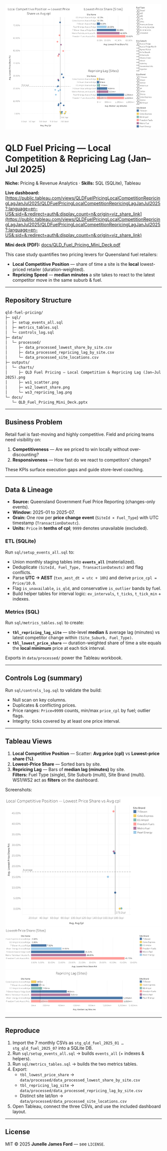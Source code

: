 ![Dashboard Overview](https://github.com/J-Ford191/Data-Analytics-Case-Studies-Portfolio/blob/main/QLD%20Fuel%20Pricing%20%E2%80%94%20Local%20Competition%20%26%20Repricing%20Lag%20(Jan%E2%80%93Jul%202025)/outputs/charts/QLD%20Fuel%20Pricing%20%E2%80%94%20Local%20Competition%20%26%20Repricing%20Lag%20(Jan%E2%80%93Jul%202025).png)

# QLD Fuel Pricing — Local Competition & Repricing Lag (Jan–Jul 2025)

**Niche:** Pricing & Revenue Analytics · **Skills:** SQL (SQLite), Tableau

**Live dashboard:** [https://public.tableau.com/views/QLDFuelPricingLocalCompetitionRepricingLagJanJul2025/QLDFuelPricingLocalCompetitionRepricingLagJanJul2025?:language=en-US&:sid=&:redirect=auth&:display_count=n&:origin=viz_share_link](https://public.tableau.com/views/QLDFuelPricingLocalCompetitionRepricingLagJanJul2025/QLDFuelPricingLocalCompetitionRepricingLagJanJul2025?:language=en-US&:sid=&:redirect=auth&:display_count=n&:origin=viz_share_link)  

**Mini deck (PDF):** [docs/QLD_Fuel_Pricing_Mini_Deck.pdf](docs/QLD_Fuel_Pricing_Mini_Deck.pdf)

This case study quantifies two pricing levers for Queensland fuel retailers:
- **Local Competitive Position** — share of time a site is the **local** lowest-priced retailer (duration-weighted).
- **Repricing Speed** — **median minutes** a site takes to react to the latest competitor move in the same suburb & fuel.

---

## Repository Structure

```
qld-fuel-pricing/
├─ sql/
│  ├─ setup_events_all.sql
│  ├─ metrics_tables.sql
│  └─ controls_log.sql
├─ data/
│  └─ processed/
│     ├─ data_processed_lowest_share_by_site.csv
│     ├─ data_processed_repricing_lag_by_site.csv
│     └─ data_processed_site_locations.csv
├─ outputs/
│  └─ charts/
│     ├─ QLD Fuel Pricing — Local Competition & Repricing Lag (Jan–Jul 2025).png
│     ├─ ws1_scatter.png
│     ├─ ws2_lowest_share.png
│     └─ ws3_repricing_lag.png
└─ docs/
   └─ QLD_Fuel_Pricing_Mini_Deck.pptx
```

---

## Business Problem

Retail fuel is fast-moving and highly competitive. Field and pricing teams need visibility on:
1) **Competitiveness** — Are we priced to win locally without over-discounting?  
2) **Responsiveness** — How fast do we react to competitors’ changes?

These KPIs surface execution gaps and guide store-level coaching.

---

## Data & Lineage

- **Source:** Queensland Government Fuel Price Reporting (changes-only events).  
- **Window:** 2025-01 to 2025-07.  
- **Grain:** One row per **price change event** (`SiteId × Fuel_Type`) with UTC timestamp (`TransactionDateutc`).  
- **Units:** `Price` in **tenths of cpl**; `9999` denotes unavailable (excluded).

### ETL (SQLite)
Run `sql/setup_events_all.sql` to:
- Union monthly staging tables into **`events_all`** (materialized).  
- Deduplicate `(SiteId, Fuel_Type, TransactionDateutc)` and flag conflicts.  
- Parse **UTC → AEST** (`txn_aest_dt = utc + 10h`) and derive `price_cpl = Price/10.0`.  
- Flag `is_unavailable`, `is_qld`, and conservative `is_outlier` bands by fuel.  
- Build helper tables for interval logic: `ev_intervals`, `t_ticks`, `t_tick_min` + indexes.

### Metrics (SQL)
Run `sql/metrics_tables.sql` to create:
- **`tbl_repricing_lag_site`** — site-level **median** & average lag (minutes) vs latest competitor change within `(Site_Suburb, Fuel_Type)`.
- **`tbl_lowest_price_share`** — duration-weighted share of time a site equals the **local minimum** price at each tick interval.

Exports in `data/processed/` power the Tableau workbook.

---

## Controls Log (summary)

Run `sql/controls_log.sql` to validate the build:
- Null scan on key columns.
- Duplicates & conflicting prices.
- Price ranges: `Price=9999` counts, min/max `price_cpl` by fuel; outlier flags.
- Integrity: ticks covered by at least one price interval.

---

## Tableau Views

1) **Local Competitive Position** — Scatter: **Avg price (cpl)** vs **Lowest-price share (%)**.  
2) **Lowest-Price Share** — Sorted bars by site.  
3) **Repricing Lag** — Bars of **median lag (minutes)** by site.  
**Filters:** Fuel Type (single), Site Suburb (multi), Site Brand (multi). WS1/WS2 act as **filters** on the dashboard.

Screenshots:

![WS1](https://github.com/J-Ford191/Data-Analytics-Case-Studies-Portfolio/blob/main/QLD%20Fuel%20Pricing%20%E2%80%94%20Local%20Competition%20%26%20Repricing%20Lag%20(Jan%E2%80%93Jul%202025)/outputs/charts/ws1_scatter.png.png)
![WS2](https://github.com/J-Ford191/Data-Analytics-Case-Studies-Portfolio/blob/main/QLD%20Fuel%20Pricing%20%E2%80%94%20Local%20Competition%20%26%20Repricing%20Lag%20(Jan%E2%80%93Jul%202025)/outputs/charts/ws2_lowest_share.png.png)
![WS3](https://github.com/J-Ford191/Data-Analytics-Case-Studies-Portfolio/blob/main/QLD%20Fuel%20Pricing%20%E2%80%94%20Local%20Competition%20%26%20Repricing%20Lag%20(Jan%E2%80%93Jul%202025)/outputs/charts/ws3_repricing_lag.png.png)

---

## Reproduce

1. Import the 7 monthly CSVs as `stg_qld_fuel_2025_01 … stg_qld_fuel_2025_07` into a SQLite DB.  
2. Run `sql/setup_events_all.sql` → builds `events_all` (+ indexes & helpers).  
3. Run `sql/metrics_tables.sql` → builds the two metrics tables.  
4. Export:
   - `tbl_lowest_price_share` → `data/processed/data_processed_lowest_share_by_site.csv`  
   - `tbl_repricing_lag_site` → `data/processed/data_processed_repricing_lag_by_site.csv`  
   - Distinct site lat/lon → `data/processed/data_processed_site_locations.csv`
5. Open Tableau, connect the three CSVs, and use the included dashboard layout.

---

## License

MIT © 2025 **Junelle James Ford** — see `LICENSE`.
